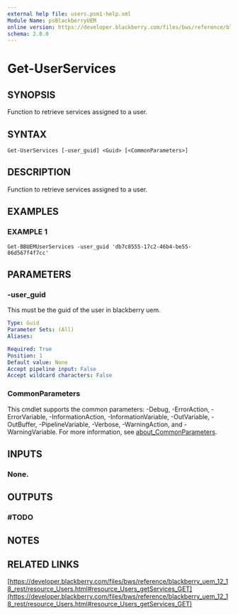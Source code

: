 ```yaml
---
external help file: users.psm1-help.xml
Module Name: psBlackberryUEM
online version: https://developer.blackberry.com/files/bws/reference/blackberry_uem_12_18_rest/resource_Users.html#resource_Users_getServices_GET
schema: 2.0.0
---
```


# Get-UserServices

## SYNOPSIS
Function to retrieve services assigned to a user.

## SYNTAX

```
Get-UserServices [-user_guid] <Guid> [<CommonParameters>]
```

## DESCRIPTION
Function to retrieve services assigned to a user.

## EXAMPLES

### EXAMPLE 1
```
Get-BBUEMUserServices -user_guid 'db7c8555-17c2-46b4-be55-86d567f4f7cc'
```

## PARAMETERS

### -user_guid
This must be the guid of the user in blackberry uem.

```yaml
Type: Guid
Parameter Sets: (All)
Aliases:

Required: True
Position: 1
Default value: None
Accept pipeline input: False
Accept wildcard characters: False
```

### CommonParameters
This cmdlet supports the common parameters: -Debug, -ErrorAction, -ErrorVariable, -InformationAction, -InformationVariable, -OutVariable, -OutBuffer, -PipelineVariable, -Verbose, -WarningAction, and -WarningVariable. For more information, see [about_CommonParameters](http://go.microsoft.com/fwlink/?LinkID=113216).

## INPUTS

### None.
## OUTPUTS

### #TODO
## NOTES

## RELATED LINKS

[https://developer.blackberry.com/files/bws/reference/blackberry_uem_12_18_rest/resource_Users.html#resource_Users_getServices_GET](https://developer.blackberry.com/files/bws/reference/blackberry_uem_12_18_rest/resource_Users.html#resource_Users_getServices_GET)

